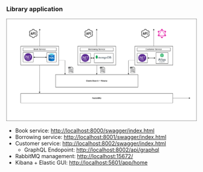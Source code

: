 ### Library application

![alt text](./img/schema.png)

- Book service: <http://localhost:8000/swagger/index.html>
- Borrowing service: <http://localhost:8001/swagger/index.html>
- Customer service: <http://localhost:8002/swagger/index.html>
    - GraphQL Endopoint: <http://localhost:8002/api/graphql>
- RabbitMQ management: <http://localhost:15672/>
- Kibana + Elastic GUI: <http://localhost:5601/app/home>


